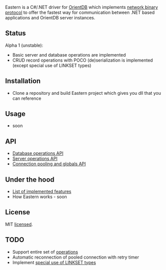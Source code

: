 Eastern is a C#/.NET driver for [OrientDB](http://code.google.com/p/orient/) which implements [network binary protocol](http://code.google.com/p/orient/wiki/NetworkBinaryProtocol) to offer the fastest way for communication between .NET based applications and OrientDB server instances.

Status
---

Alpha 1 (unstable):
- Basic server and database operations are implemented 
- CRUD record operations with POCO (de)serialization is implemented (except special use of LINKSET types)

Installation
---

- Clone a repository and build Eastern project which gives you dll that you can reference

Usage
---

- soon

API
---

- [Database operations API](https://github.com/yojimbo87/Eastern/blob/master/docs/api/ODatabase.md)
- [Server operations API](https://github.com/yojimbo87/Eastern/blob/master/docs/api/OServer.md)
- [Connection pooling and globals API](https://github.com/yojimbo87/Eastern/blob/master/docs/api/EasternClient.md)

Under the hood
---

- [List of implemented features](https://github.com/yojimbo87/Eastern/blob/master/docs/api/Features.md)
- How Eastern works - soon

License
---

MIT [licensed](https://github.com/yojimbo87/Eastern/blob/master/LICENSE.md).
    
TODO
---

- Support entire set of [operations](http://code.google.com/p/orient/wiki/NetworkBinaryProtocol#Operations)
- Automatic reconnection of pooled connection with retry timer
- Implement [special use of LINKSET types](http://code.google.com/p/orient/wiki/NetworkBinaryProtocol#Special_use_of_LINKSET_types)